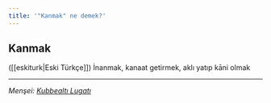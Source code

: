 ```yaml
---
title: '"Kanmak" ne demek?'
---
```


## Kanmak
([[eskiturk|Eski Türkçe]]) İnanmak, kanaat getirmek, aklı yatıp kāni olmak

---
*Menşei: [Kubbealtı Lugatı](https://www.lugatim.com/s/Kanmak)*